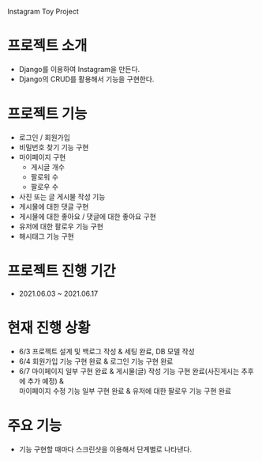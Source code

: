 Instagram Toy Project

# 프로젝트 소개
- Django를 이용하여 Instagram을 만든다.
- Django의 CRUD를 활용해서 기능을 구현한다.

# 프로젝트 기능
- 로그인 / 회원가입
- 비밀번호 찾기 기능 구현
- 마이페이지 구현
	- 게시글 개수
	- 팔로워 수
	 - 팔로우 수
- 사진 또는 글 게시물 작성 기능
- 게시물에 대한 댓글 구현
- 게시물에 대한 좋아요 / 댓글에 대한 좋아요 구현
- 유저에 대한 팔로우 기능 구현
- 해시태그 기능 구현

# 프로젝트 진행 기간 
 - 2021.06.03 ~ 2021.06.17 

# 현재 진행 상황
- 6/3 프로젝트 설계 및 백로그 작성 & 세팅 완료, DB 모델 작성 
- 6/4 회원가입 기능 구현 완료 & 로그인 기능 구현 완료
- 6/7 마이페이지 일부 구현 완료 & 게시물(글) 작성 기능 구현 완료(사진게시는 추후에 추가 예정) & <br>
	  마이페이지 수정 기능 일부 구현 완료 & 유저에 대한 팔로우 기능 구현 완료

# 주요 기능 
- 기능 구현할 때마다 스크린샷을 이용해서 단계별로 나타낸다.

